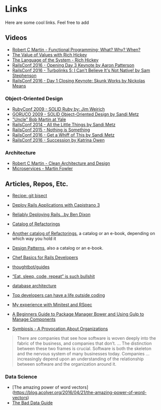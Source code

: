 # Links
Here are some cool links. Feel free to add

## Videos

 * [Robert C Martin - Functional Programming; What? Why? When?](http://www.youtube.com/watch?v=7Zlp9rKHGD4)
 * [The Value of Values with Rich Hickey](http://www.youtube.com/watch?v=-6BsiVyC1kM)
 * [The Language of the System - Rich Hickey](http://www.youtube.com/watch?v=ROor6_NGIWU)
 * [RailsConf 2016 - Opening Day 3 Keynote by Aaron Patterson](http://www.youtube.com/watch?v=xMFs9DTympQ)
 * [RailsConf 2016 - Turbolinks 5: I Can't Believe It's Not Native! by Sam Stephenson](http://www.youtube.com/watch?v=SWEts0rlezA)
 * [RailsConf 2016 - Day 1 Closing Keynote: Skunk Works by Nickolas Means](http://www.youtube.com/watch?v=ggPE-JHzfAM)

### Object-Oriented Design

 * [RubyConf 2009 - SOLID Ruby by: Jim Weirich](http://www.youtube.com/watch?v=dKRbsE061u4)
 * [GORUCO 2009 - SOLID Object-Oriented Design by Sandi Metz](http://www.youtube.com/watch?v=v-2yFMzxqwU)
 * ["Uncle" Bob Martin at Yale](http://www.youtube.com/watch?v=QHnLmvDxGTY)
 * [RailsConf 2014 - All the Little Things by Sandi Metz](http://www.youtube.com/watch?v=8bZh5LMaSmE)
 * [RailsConf 2015 - Nothing is Something](http://www.youtube.com/watch?v=OMPfEXIlTVE)
 * [RailsConf 2016 - Get a Whiff of This by Sandi Metz](http://www.youtube.com/watch?v=PJjHfa5yxlU)
 * [RailsConf 2016 - Succession by Katrina Owen](http://www.youtube.com/watch?v=59YClXmkCVM)

### Architecture

 * [Robert C Martin - Clean Architecture and Design](http://www.youtube.com/watch?v=Nsjsiz2A9mg)
 * [Microservices - Martin Fowler](http://www.youtube.com/watch?v=wgdBVIX9ifA)

## Articles, Repos, Etc.

 * [Recipe: git bisect](http://www.benjaminoakes.com/2014/04/29/recipe-git-bisect)
 * [Deploy Rails Applications with Capistrano 3](https://launchschool.com/blog/deploy-rails-apps-with-capistran)
 * [Reliably Deploying Rails...by Ben Dixon](https://leanpub.com/deploying_rails_application)
 * [Catalog of Refactorings](http://refactoring.com/catalog/?filter=books-rubyref,books-radio-appea)
 * [Another catalog of Refactorings](https://sourcemaking.com/refactoring), a catalog or an e-book, depending on which way you hold it
 * [Design Patterns](https://sourcemaking.com/design_patterns), also a catalog or an e-book.
 * [Chef Basics for Rails Developers](https://launchschool.com/blog/chef-basics-for-rails-developer)
 * [thoughtbot/guides](https://github.com/thoughtbot/guides)
 * [“Eat, sleep, code, repeat” is such bullshit](https://m.signalvnoise.com/eat-sleep-code-repeat-is-such-bullshit-c2a4d9beaaf5?gi=b31ff00494f)
 * [database architecture](http://db.cs.berkeley.edu/papers/fntdb07-architecture.pd)
 * [Top developers can have a life outside coding](http://www.belenalbeza.com/top-developers-can-have-a-life-outside-coding)
 * [My experience with Minitest and RSpec](http://tenderlovemaking.com/2015/01/23/my-experience-with-minitest-and-rspec.htm)
 * [A Beginners Guide to Package Manager Bower and Using Gulp to Manage Components](http://andy-carter.com/blog/a-beginners-guide-to-package-manager-bower-and-using-gulp-to-manage-component)

 * [Symbiosis - A Provocation About Organizations](https://drive.google.com/a/continuity.net/file/d/0B8ZX1RoWHuiJSnZHZFJqOERqaDg/view)
  > There are companies that see how software is woven deeply into the fabric of the business, and companies that don’t. ... The distinction between these two frames is crucial. Software is both the skeleton and the nervous system of many businesses today. Companies ... increasingly depend upon an understanding of the relationship between software and the organization around it.

### Data Science

 * [The amazing power of word vectors] (https://blog.acolyer.org/2016/04/21/the-amazing-power-of-word-vectors)
 * [The Bad Data Guide](https://github.com/Quartz/bad-data-guide)
